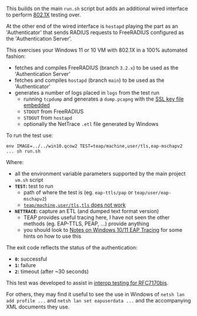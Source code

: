 This builds on the main `run.sh` script but adds an additional wired interface to perform [802.1X](https://en.wikipedia.org/wiki/IEEE_802.1X) testing over.

At the other end of the wired interface is `hostapd` playing the part as an 'Authenticator' that sends RADIUS requests to FreeRADIUS configured as the 'Authentication Server'.

This exercises your Windows 11 or 10 VM with 802.1X in a 100% automated fashion:

 * fetches and compiles FreeRADIUS (branch `3.2.x`) to be used as the 'Authentication Server'
 * fetches and compiles `hostapd` (branch `main`) to be used as the 'Authenticator'
 * generates a number of logs placed in `logs` from the test run
    * running `tcpdump` and generates a `dump.pcapng` with the [SSL key file embedded](https://wiki.wireshark.org/TLS#embedding-decryption-secrets-in-a-pcapng-file)
    * `STDOUT` from FreeRADIUS
    * `STDOUT` from `hostapd`
    * optionally the NetTrace `.etl` file generated by Windows

To run the test use:

    env IMAGE=../../win10.qcow2 TEST=teap/machine,user/tls,eap-mschapv2 ... sh run.sh

Where:
 * all the environment variable parameters supported by the main project `vm.sh` script
 * **`TEST`:** test to run
    * path of where the test is (eg. `eap-ttls/pap` or `teap/user/eap-mschapv2`)
    * [`teap/machine,user/tls,tls` does not work](./tests/teap/machine,user/tls,tls/)
 * **`NETTRACE`:** capture an ETL (and dumped text format version)
    * TEAP provides useful tracing here, I have not seen the other methods (eg. EAP-TTLS, PEAP, ...) provide anything
    * you should look to [Notes on Windows 10/11 EAP Tracing](https://gist.github.com/jimdigriz/327ef6afa808a1b291d12d68857dec05) for some hints on how to use this

The exit code reflects the status of the authentication:

 * **`0`:** successful
 * **`1`:** failure
 * **`2`:** timeout (after ~30 seconds)

This test was developed to assist in [interop testing for RFC7170bis](https://github.com/emu-wg/rfc7170bis/wiki/Interop-Testing).

For others, they may find it useful to see the use in Windows of `netsh lan add profile ...` and `netsh lan set eapuserdata ...` and the accompanying XML documents they use.
